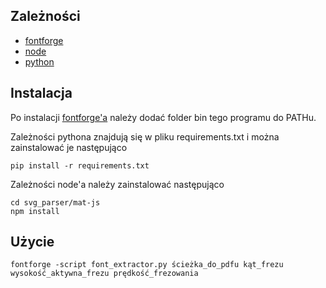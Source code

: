 ## Zależności
- [fontforge](https://fontforge.org/en-US/downloads/)
- [node](https://nodejs.org/en/download/)
- [python](https://www.python.org/downloads/)

## Instalacja
Po instalacji [fontforge'a](https://fontforge.org/en-US/downloads/) należy dodać folder bin tego programu do PATHu.

Zależności pythona znajdują się w pliku requirements.txt i można zainstalować je następująco
```
pip install -r requirements.txt
```

Zależności node'a należy zainstalować następująco
```
cd svg_parser/mat-js
npm install
```

## Użycie
```
fontforge -script font_extractor.py ścieżka_do_pdfu kąt_frezu wysokość_aktywna_frezu prędkość_frezowania
```
